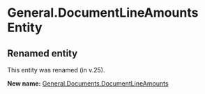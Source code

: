 # General.DocumentLineAmounts Entity

## Renamed entity

This entity was renamed (in v.25).

**New name:** [General.Documents.DocumentLineAmounts](General.Documents.DocumentLineAmounts.md)

